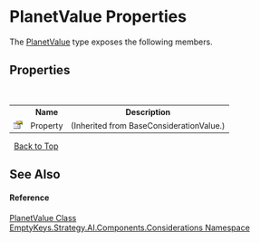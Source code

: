 # PlanetValue Properties
 

The <a href="T_EmptyKeys_Strategy_AI_Components_Considerations_PlanetValue">PlanetValue</a> type exposes the following members.


## Properties
&nbsp;<table><tr><th></th><th>Name</th><th>Description</th></tr><tr><td>![Public property](media/pubproperty.gif "Public property")</td><td>Property</td><td> (Inherited from BaseConsiderationValue.)</td></tr></table>&nbsp;
<a href="#planetvalue-properties">Back to Top</a>

## See Also


#### Reference
<a href="T_EmptyKeys_Strategy_AI_Components_Considerations_PlanetValue">PlanetValue Class</a><br /><a href="N_EmptyKeys_Strategy_AI_Components_Considerations">EmptyKeys.Strategy.AI.Components.Considerations Namespace</a><br />